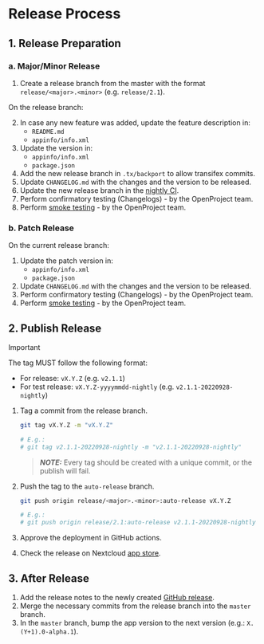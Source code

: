 <!--
  - SPDX-FileCopyrightText: 2024-2025 Jankari Tech Pvt. Ltd.
  - SPDX-License-Identifier: AGPL-3.0-or-later
-->
# Release Process

## 1. Release Preparation

### a. Major/Minor Release

1. Create a release branch from the master with the format `release/<major>.<minor>` (e.g. `release/2.1`).

On the release branch:

2. In case any new feature was added, update the feature description in:
   - `README.md`
   - `appinfo/info.xml`
3. Update the version in:
   - `appinfo/info.xml`
   - `package.json`
4. Add the new release branch in `.tx/backport` to allow transifex commits.
5. Update `CHANGELOG.md` with the changes and the version to be released.
6. Update the new release branch in the [nightly CI](../.github/workflows/nighlty-ci-release-branch.yml).
7. Perform confirmatory testing (Changelogs) - by the OpenProject team.
8. Perform [smoke testing](testing/smoke_testing.md) - by the OpenProject team.

### b. Patch Release

On the current release branch:

1. Update the patch version in:
   - `appinfo/info.xml`
   - `package.json`
2. Update `CHANGELOG.md` with the changes and the version to be released.
3. Perform confirmatory testing (Changelogs) - by the OpenProject team.
4. Perform [smoke testing](testing/smoke_testing.md) - by the OpenProject team.

## 2. Publish Release

> [!IMPORTANT]
>
> The tag MUST follow the following format:
>
> - For release: `vX.Y.Z` (e.g. `v2.1.1`)
> - For test release: `vX.Y.Z-yyyymmdd-nightly` (e.g. `v2.1.1-20220928-nightly`)

1. Tag a commit from the release branch.

   ```bash
   git tag vX.Y.Z -m "vX.Y.Z"

   # E.g.:
   # git tag v2.1.1-20220928-nightly -m "v2.1.1-20220928-nightly"
   ```

   > **_NOTE:_** Every tag should be created with a unique commit, or the publish will fail.

2. Push the tag to the `auto-release` branch.

   ```bash
   git push origin release/<major>.<minor>:auto-release vX.Y.Z

   # E.g.:
   # git push origin release/2.1:auto-release v2.1.1-20220928-nightly
   ```

3. Approve the deployment in GitHub actions.
4. Check the release on Nextcloud [app store](https://apps.nextcloud.com/apps/integration_openproject/releases).

## 3. After Release

1. Add the release notes to the newly created [GitHub release](https://github.com/nextcloud/integration_openproject/releases).
2. Merge the necessary commits from the release branch into the `master` branch.
3. In the `master` branch, bump the app version to the next version (e.g.: `X.(Y+1).0-alpha.1`).
